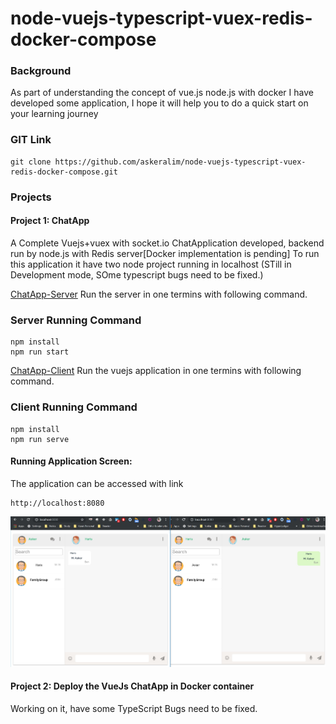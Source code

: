 # node-vuejs-typescript-vuex-redis-docker-compose
### Background
As part of understanding the concept of vue.js node.js with docker I have developed some application, I hope it will help you to do a quick start on your learning journey

### GIT Link
```
git clone https://github.com/askeralim/node-vuejs-typescript-vuex-redis-docker-compose.git
```
### Projects
#### Project 1: ChatApp  
A Complete Vuejs+vuex with socket.io ChatApplication developed, backend run by node.js with Redis server[Docker implementation is pending]
To run this application it have two node project running in localhost (STill in Development mode, SOme typescript bugs need to be fixed.) 

[ChatApp-Server](https://github.com/askeralim/node-vuejs-typescript-vuex-redis-docker-compose/tree/master/chatapp-vue-server) 
Run the server in one termins with following command.
### Server Running Command
```
npm install
npm run start
```
[ChatApp-Client](https://github.com/askeralim/node-vuejs-typescript-vuex-redis-docker-compose/tree/master/chatapp-vue) 
Run the vuejs application in one termins with following command.
### Client Running Command
```
npm install
npm run serve
```
#### Running Application Screen:
The application can be accessed with link
```
http://localhost:8080
```
![Running Application Screen](https://github.com/askeralim/node-vuejs-typescript-vuex-redis-docker-compose/blob/master/Screen.JPG)
#### Project 2: Deploy the VueJs ChatApp in Docker container
Working on it, have some TypeScript Bugs need to be fixed.

